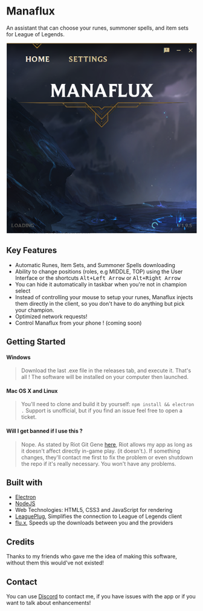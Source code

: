 # Manaflux

An assistant that can choose your runes, summoner spells, and item sets for League of Legends.

![Manaflux Main Page](screenshots/1.png "Main page")

## Key Features
- Automatic Runes, Item Sets, and Summoner Spells downloading
- Ability to change positions (roles, e.g MIDDLE, TOP) using the User Interface or the shortcuts
<kbd>Alt+Left Arrow</kbd> or <kbd>Alt+Right Arrow</kbd>
- You can hide it automatically in taskbar when you're not in champion select
- Instead of controlling your mouse to setup your runes, Manaflux injects them directly in the client, so you don't have to do anything but pick your champion.
- Optimized network requests!
- Control Manaflux from your phone ! (coming soon)

## Getting Started

#### Windows
 > Download the last .exe file in the releases tab, and execute it. That's all !
 The software will be installed on your computer then launched.

#### Mac OS X and Linux
 > You'll need to clone and build it by yourself: `npm install && electron .` Support is unofficial, but if you find an issue feel free to open a ticket.

#### Will I get banned if I use this ?
> Nope. As stated by Riot Git Gene [here](https://www.reddit.com/r/leagueoflegends/comments/97s4co/so_i_created_a_program_that_automatically_handles/e4bgdmy), Riot allows my app as long as it doesn't affect directly in-game play. (it doesn't.). If something changes, they'll contact me first to fix the problem or even shutdown the repo if it's really necessary. You won't have any problems.


## Built with
- [Electron](https://electronjs.org/)
- [NodeJS](https://nodejs.org)
- Web Technologies: HTML5, CSS3 and JavaScript for rendering
- [LeaguePlug](https://github.com/Ryzzzen/manaflux/tree/master/objects/leagueplug), Simplifies the connection to League of Legends client
- [flu.x](https://github.com/Ryzzzen/manaflux-server), Speeds up the downloads between you and the providers

## Credits
Thanks to my friends who gave me the idea of making this software, without them this would've not existed!

## Contact
You can use [Discord](https://discordapp.com/invite/4KTJax9) to contact me, if you have issues with the app or if you want to talk about enhancements!

